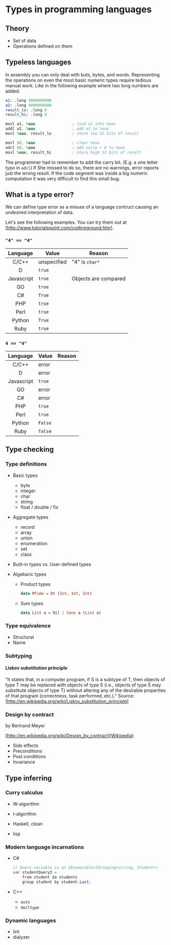 # Types in programming languages

## Theory

* Set of data
* Operations defined on them

## Typeless languages

In assembly you can only deal with buts, bytes, and
words. Representing the operations on even the most basic numeric
types require tedious manual work. Like in the following example where
two long numbers are added.

```asm
a1: .long 4000000000
a2: .long 4000000000
result_lo: .long 0
result_hi: .long 0

movl a1, %eax                ; load a1 into %eax
addl a2, %eax                ; add a2 to %eax
movl %eax, result_lo         ; store low 32 bits of result

movl $0, %eax                ; clear %eax
adcl $0, %eax                ; add carry + 0 to %eax
movl %eax, result_hi         ; store high 32 bits of result
```

The programmer had to remember to add the carry bit. (E.g. a one
letter typo in ```adcl```) If She missed to do so, there are no
warnings, error reports just the wrong result. If the code segment was
inside a big numeric computation it was very difficult to find this
small bug.

## What is a type error?

We can define type error as a misuse of a language contruct causing an
undesired interpretation of data.

Let's see the following examples. You can try them out at [http://www.tutorialspoint.com/codingground.htm].

### ```"4" == "4"```

| Language | Value | Reason |
|:--------:|-------|--------|
|C/C++     | unspecified | "4" is ```char*```   |
|D         | ```true```  | |
|Javascript| ```true```  | Objects are compared |
|GO        | ```true```  | |
|C#        | ```True```  | |
|PHP       | ```true```  | |
|Perl      | ```true```  | |
|Python    | ```True```  | |
|Ruby      | ```true```  | |

### ```4 == "4"```

| Language | Value | Reason |
|:--------:|-------|--------|
|C/C++     | error | |
|D         | error | |
|Javascript| ```true``` | |
|GO        | error | |
|C#        | error | |
|PHP       | ```true``` | |
|Perl      | ```true``` | |
|Python    | ```False``` | |
|Ruby      | ```false``` | |

## Type checking

### Type definitions

* Basic types
  - byte
  - integer
  - char
  - string
  - float / double / fix

* Aggregate types
  - record
  - array
  - union
  - enumeration
  - set
  - class

* Built-in types vs. User-defined types
* Algebaric types
  - Product types
 
    ```haskell
    data MTime = Dt (Int, Int, Int)
    ```

  - Sum types
 
    ```haskell
    data List a = Nil | Cons a (List a)
    ```


### Type equivalence

* Structural
* Name

### Subtyping

#### Liskov substitution principle

"It states that, in a computer program, if S is a subtype of T, then objects of type T may be replaced with objects of type S (i.e., objects of type S may substitute objects of type T) without altering any of the desirable properties of that program (correctness, task performed, etc.)."
Source: [http://en.wikipedia.org/wiki/Liskov_substitution_principle]

### Design by contract

by Bertrand Meyer

[http://en.wikipedia.org/wiki/Design_by_contract](Wikipedia)

* Side effects
* Preconditions
* Post conditions
* Invariance

## Type inferring

### Curry calculus

* W-algorithm
* I-algorithm

* Haskell, clean
* lisp

### Modern language incarnations

* C#

    ```C#
    // Query variable is an IEnumerable<IGrouping<string, Student>> 
    var studentQuery3 =
        from student in students
        group student by student.Last;
    ```

* C++
  - ```auto```
  - ```decltype```

### Dynamic languages

* lint
* dialyzer




